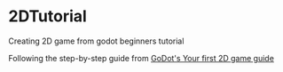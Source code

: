 # 2DTutorial
Creating 2D game from godot beginners tutorial

Following the step-by-step guide from [GoDot's Your first 2D game guide](https://docs.godotengine.org/en/4.4/getting_started/first_2d_game/index.html)
